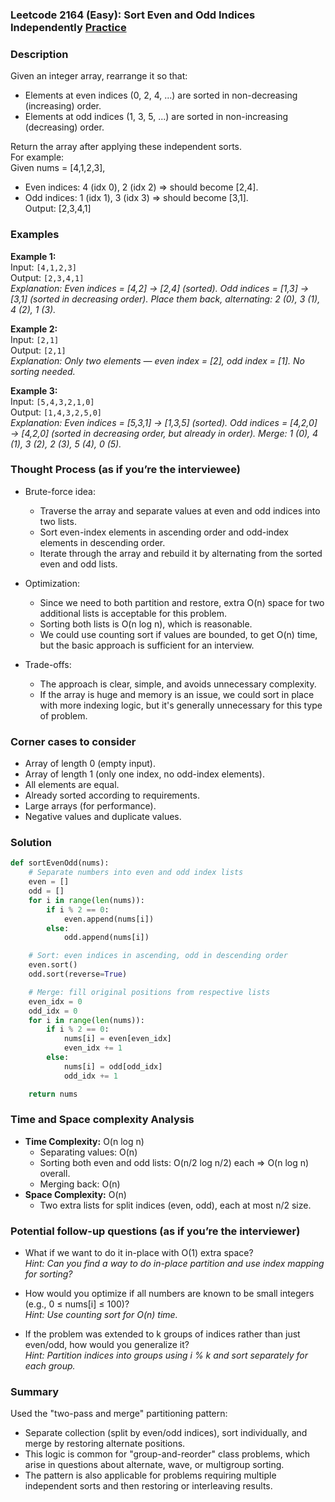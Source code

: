 ### Leetcode 2164 (Easy): Sort Even and Odd Indices Independently [Practice](https://leetcode.com/problems/sort-even-and-odd-indices-independently)

### Description  
Given an integer array, rearrange it so that:
- Elements at even indices (0, 2, 4, ...) are sorted in non-decreasing (increasing) order.
- Elements at odd indices (1, 3, 5, ...) are sorted in non-increasing (decreasing) order.

Return the array after applying these independent sorts.  
For example:  
Given nums = [4,1,2,3],  
- Even indices: 4 (idx 0), 2 (idx 2) ⇒ should become [2,4].
- Odd indices: 1 (idx 1), 3 (idx 3) ⇒ should become [3,1].  
Output: [2,3,4,1]

### Examples  

**Example 1:**  
Input: `[4,1,2,3]`  
Output: `[2,3,4,1]`  
*Explanation: Even indices = [4,2] → [2,4] (sorted). Odd indices = [1,3] → [3,1] (sorted in decreasing order). Place them back, alternating: 2 (0), 3 (1), 4 (2), 1 (3).*

**Example 2:**  
Input: `[2,1]`  
Output: `[2,1]`  
*Explanation: Only two elements — even index = [2], odd index = [1]. No sorting needed.*

**Example 3:**  
Input: `[5,4,3,2,1,0]`  
Output: `[1,4,3,2,5,0]`  
*Explanation: Even indices = [5,3,1] → [1,3,5] (sorted). Odd indices = [4,2,0] → [4,2,0] (sorted in decreasing order, but already in order). Merge: 1 (0), 4 (1), 3 (2), 2 (3), 5 (4), 0 (5).*

### Thought Process (as if you’re the interviewee)  
- Brute-force idea:  
  - Traverse the array and separate values at even and odd indices into two lists.
  - Sort even-index elements in ascending order and odd-index elements in descending order.
  - Iterate through the array and rebuild it by alternating from the sorted even and odd lists.

- Optimization:  
  - Since we need to both partition and restore, extra O(n) space for two additional lists is acceptable for this problem.
  - Sorting both lists is O(n log n), which is reasonable.
  - We could use counting sort if values are bounded, to get O(n) time, but the basic approach is sufficient for an interview.

- Trade-offs:  
  - The approach is clear, simple, and avoids unnecessary complexity.
  - If the array is huge and memory is an issue, we could sort in place with more indexing logic, but it's generally unnecessary for this type of problem.

### Corner cases to consider  
- Array of length 0 (empty input).
- Array of length 1 (only one index, no odd-index elements).
- All elements are equal.
- Already sorted according to requirements.
- Large arrays (for performance).
- Negative values and duplicate values.


### Solution

```python
def sortEvenOdd(nums):
    # Separate numbers into even and odd index lists
    even = []
    odd = []
    for i in range(len(nums)):
        if i % 2 == 0:
            even.append(nums[i])
        else:
            odd.append(nums[i])

    # Sort: even indices in ascending, odd in descending order
    even.sort()
    odd.sort(reverse=True)

    # Merge: fill original positions from respective lists
    even_idx = 0
    odd_idx = 0
    for i in range(len(nums)):
        if i % 2 == 0:
            nums[i] = even[even_idx]
            even_idx += 1
        else:
            nums[i] = odd[odd_idx]
            odd_idx += 1

    return nums
```

### Time and Space complexity Analysis  

- **Time Complexity:** O(n log n)  
  - Separating values: O(n)
  - Sorting both even and odd lists: O(n/2 log n/2) each ⇒ O(n log n) overall.
  - Merging back: O(n)
- **Space Complexity:** O(n)  
  - Two extra lists for split indices (even, odd), each at most n/2 size.

### Potential follow-up questions (as if you’re the interviewer)  

- What if we want to do it in-place with O(1) extra space?  
  *Hint: Can you find a way to do in-place partition and use index mapping for sorting?*

- How would you optimize if all numbers are known to be small integers (e.g., 0 ≤ nums[i] ≤ 100)?  
  *Hint: Use counting sort for O(n) time.*

- If the problem was extended to k groups of indices rather than just even/odd, how would you generalize it?  
  *Hint: Partition indices into groups using i % k and sort separately for each group.*

### Summary
Used the "two-pass and merge" partitioning pattern:  
- Separate collection (split by even/odd indices), sort individually, and merge by restoring alternate positions.  
- This logic is common for "group-and-reorder" class problems, which arise in questions about alternate, wave, or multigroup sorting.
- The pattern is also applicable for problems requiring multiple independent sorts and then restoring or interleaving results.